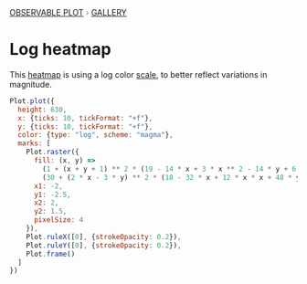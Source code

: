 <div style="color: grey; font: 13px/25.5px var(--sans-serif); text-transform: uppercase;"><h1 style="display: none;">Plot: Log heatmap</h1><a href="/plot">Observable Plot</a> › <a href="/@observablehq/plot-gallery">Gallery</a></div>

# Log heatmap

This [heatmap](https://observablehq.com/plot/marks/raster) is using a log color [scale](https://observablehq.com/plot/features/scales), to better reflect variations in magnitude.

```js echo
Plot.plot({
  height: 630,
  x: {ticks: 10, tickFormat: "+f"},
  y: {ticks: 10, tickFormat: "+f"},
  color: {type: "log", scheme: "magma"},
  marks: [
    Plot.raster({
      fill: (x, y) =>
        (1 + (x + y + 1) ** 2 * (19 - 14 * x + 3 * x ** 2 - 14 * y + 6 * x * y + 3 * y ** 2)) *
        (30 + (2 * x - 3 * y) ** 2 * (18 - 32 * x + 12 * x * x + 48 * y - 36 * x * y + 27 * y ** 2)),
      x1: -2,
      y1: -2.5,
      x2: 2,
      y2: 1.5,
      pixelSize: 4
    }),
    Plot.ruleX([0], {strokeOpacity: 0.2}),
    Plot.ruleY([0], {strokeOpacity: 0.2}),
    Plot.frame()
  ]
})
```

